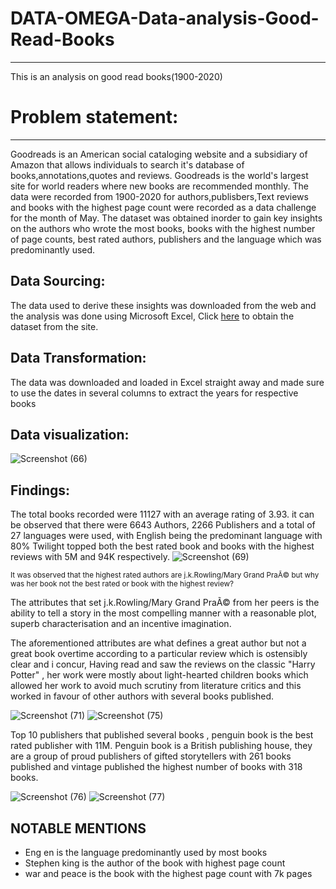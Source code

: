 

# DATA-OMEGA-Data-analysis-Good-Read-Books
---
This is an analysis on good read books(1900-2020)

# Problem statement:
----
Goodreads is an American social cataloging website and a subsidiary of Amazon that allows individuals to search it's database of books,annotations,quotes and reviews.
Goodreads is the world's largest site for world readers where new books are recommended monthly.
The data were recorded from 1900-2020 for authors,publisbers,Text reviews and books with the highest page count were recorded as a data challenge for the month of May.
The dataset was obtained inorder to gain key insights on the authors who wrote the most books, books with the highest number of page counts, best rated authors, publishers and the language which was predominantly used.

Data Sourcing:
------
The data used to derive these insights was downloaded from the web and the analysis was done using Microsoft Excel,
Click [here](dataomega.in/datachallenge/data-challenge--may-2022) to obtain the dataset from the site.

Data Transformation:
-------
The data was downloaded and loaded in Excel straight away and made sure to use the dates in several columns to extract the years for respective books

Data visualization:
----
![Screenshot (66)](https://user-images.githubusercontent.com/106836064/187008303-11c4e8e9-178e-4b93-9990-55d073913cd5.png)


Findings:
----
The total books recorded were 11127 with an average rating of 3.93. it can be observed that there were 6643 Authors, 2266 Publishers and a total of 27 languages were used, with English being the predominant language with 80%
Twilight topped both the best rated book and books with the highest reviews with 5M and 94K respectively.
![Screenshot (69)](https://user-images.githubusercontent.com/106836064/187008860-35c962c3-c33a-42eb-a465-8d864d341cb2.png)


<sup>It was observed that the highest rated authors are j.k.Rowling/Mary Grand PraÃ© but why was her book not the best rated or book with the highest review?<sup>


The attributes that set j.k.Rowling/Mary Grand PraÃ© from her peers is the ability to tell a story in the most compelling manner with a reasonable plot, superb characterisation and an incentive imagination.

The aforementioned attributes are what defines a great author but not a great book overtime according to a particular review which is ostensibly clear and i concur, Having read and saw the reviews  on the classic  "Harry Potter" , her work were mostly about light-hearted children books which allowed her work to avoid much scrutiny from literature critics and this worked in favour of other authors with several books published.

![Screenshot (71)](https://user-images.githubusercontent.com/106836064/187009346-4a956c5a-34b0-4c61-a0aa-7651ab1ef2f8.png)
![Screenshot (75)](https://user-images.githubusercontent.com/106836064/187010181-a8066173-6071-4984-906e-d27b6f567e91.png)






Top 10 publishers that published several books , penguin book is the best rated publisher with 11M. Penguin book is a British publishing house, they are a group of proud publishers of gifted storytellers with 261 books published and vintage published the highest number of books with 318 books.
 
![Screenshot (76)](https://user-images.githubusercontent.com/106836064/187010559-26b18918-b7f4-4c5f-9d46-6459489c123d.png)
![Screenshot (77)](https://user-images.githubusercontent.com/106836064/187010562-9286a426-5d96-47ab-895d-d8bf7cf9ad2d.png)

NOTABLE MENTIONS
------

- Eng en is the language predominantly used by most books
- Stephen king is the author of the book with highest page count
- war and peace is the book with the highest page count with 7k pages
